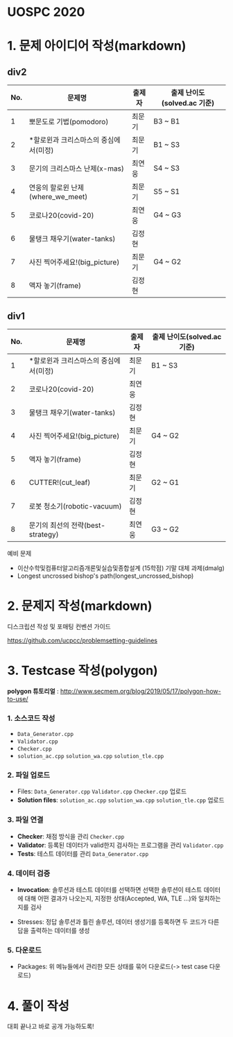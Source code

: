 # UOSPC 2020
# 1. 문제 아이디어 작성(markdown)

## div2

| No.  | 문제명                                | 출제자 | 출제 난이도(solved.ac 기준) |
| ---- | ------------------------------------- | ------ | --------------------------- |
| 1    | 뽀문도로 기법(pomodoro)           | 최문기 | B3 ~ B1                     |
| 2    | *할로윈과 크리스마스의 중심에서(미정) | 최문기 | B1 ~ S3                     |
| 3    | 문기의 크리스마스 난제(x-mas)         | 최연웅 | S4 ~ S3                      |
| 4    | 연웅의 할로윈 난제(where_we_meet)     | 최문기 | S5 ~ S1                     |
| 5    | 코로나20(covid-20)                    | 최연웅 | G4 ~ G3                    |
| 6    | 물탱크 채우기(water-tanks)            | 김정현 |                             |
| 7    | 사진 찍어주세요!(big_picture)         | 최문기 | G4 ~ G2                     |
| 8    | 액자 놓기(frame)                      | 김정현 |                             |

## div1

| No.  | 문제명                                | 출제자 | 출제 난이도(solved.ac 기준) |
| ---- | ------------------------------------- | ------ | --------------------------- |
| 1    | *할로윈과 크리스마스의 중심에서(미정) | 최문기 | B1 ~ S3                     |
| 2    | 코로나20(covid-20)                    | 최연웅 |                             |
| 3    | 물탱크 채우기(water-tanks)            | 김정현 |                             |
| 4    | 사진 찍어주세요!(big_picture)         | 최문기 | G4 ~ G2                     |
| 5    | 액자 놓기(frame)                      | 김정현 |                             |
| 6    | CUTTER!(cut_leaf)          | 최문기 | G2 ~ G1                     |
| 7    | 로봇 청소기(robotic-vacuum)           | 김정현 |                             |
| 8    | 문기의 최선의 전략(best-strategy)     | 최연웅 | G3 ~ G2                      |

예비 문제

- 이산수학및컴퓨터알고리즘개론및실습및종합설계 (15학점) 기말 대체 과제(dmalg)
- Longest uncrossed bishop's path(longest_uncrossed_bishop)



# 2. 문제지 작성(markdown)

디스크립션 작성 및 포매팅 컨벤션 가이드

https://github.com/ucpcc/problemsetting-guidelines



# 3. Testcase 작성(polygon)

**polygon 튜토리얼** : http://www.secmem.org/blog/2019/05/17/polygon-how-to-use/

### 1. 소스코드 작성

- `Data_Generator.cpp`
- `Validator.cpp`
- `Checker.cpp`
- `solution_ac.cpp` `solution_wa.cpp` `solution_tle.cpp`

### 2. 파일 업로드

- Files: `Data_Generator.cpp` `Validator.cpp` `Checker.cpp` 업로드
- **Solution files**: `solution_ac.cpp` `solution_wa.cpp` `solution_tle.cpp` 업로드

### 3. 파일 연결

- **Checker**: 채점 방식을 관리 `Checker.cpp`
- **Validator**: 등록된 데이터가 valid한지 검사하는 프로그램을 관리 `Validator.cpp`
- **Tests**: 테스트 데이터를 관리 `Data_Generator.cpp`

### 4. 데이터 검증

- **Invocation**: 솔루션과 테스트 데이터를 선택하면 선택한 솔루션이 테스트 데이터에 대해 어떤 결과가 나오는지, 지정한 상태(Accepted, WA, TLE …)와 일치하는지를 검사

- Stresses: 정답 솔루션과 틀린 솔루션, 데이터 생성기를 등록하면 두 코드가 다른 답을 출력하는 데이터를 생성

### 5. 다운로드

- Packages: 위 메뉴들에서 관리한 모든 상태를 묶어 다운로드(-> test case 다운로드)



# 4. 풀이 작성

대회 끝나고 바로 공개 가능하도록!
